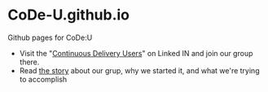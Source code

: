 CoDe-U.github.io
================

Github pages for CoDe:U

- Visit the "[Continuous Delivery Users][CoDe-U on LinkedIn]" on Linked IN and join our group there.
- Read [the story][Story at Praqma] about our grup, why we started it, and what we're trying to accomplish  

[CoDe-U on LinkedIn]:http://www.linkedin.com/groups/Continuous-Delivery-Users-4893734
[Story at Praqma]:http://www.praqma.com/stories/codeu
